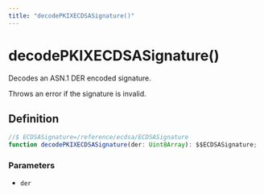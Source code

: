 ```yaml
---
title: "decodePKIXECDSASignature()"
---
```


# decodePKIXECDSASignature()

Decodes an ASN.1 DER encoded signature.

Throws an error if the signature is invalid.

## Definition

```ts
//$ ECDSASignature=/reference/ecdsa/ECDSASignature
function decodePKIXECDSASignature(der: Uint8Array): $$ECDSASignature;
```

### Parameters

- `der`
